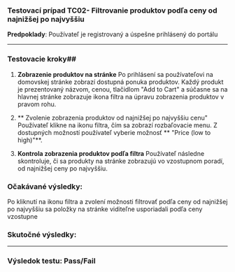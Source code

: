 
### Testovací prípad TC02- Filtrovanie produktov podľa ceny od najnižšej po najvyššiu

**Predpoklady**: Používateľ je registrovaný a úspešne prihlásený do portálu

---

### Testovacie kroky##

1. **Zobrazenie produktov na stránke**
Po prihlásení sa používateľovi na domovskej stránke zobrazí dostupná ponuka produktov. Každý produkt je prezentovaný  názvom, cenou, tlačidlom "Add to Cart" a súčasne sa na hlavnej stránke zobrazuje ikona filtra na úpravu zobrazenia produktov v pravom rohu.

2. ** Zvolenie zobrazenia produktov od najnižšej po najvyššiu cenu"
Používateľ klikne na ikonu filtra, čím sa zobrazí rozbaľovacie menu. Z dostupných možností používateľ vyberie možnosť ** "Price (low to high)"**.

4. **Kontrola zobrazenia produktov podľa filtra**
Používateľ následne skontroluje, či sa produkty na stránke zobrazujú vo vzostupnom poradí, od najnižšej ceny po najvyššiu.

### Očakávané výsledky:
Po kliknutí na ikonu filtra a zvolení možnosti filtrovať podľa ceny od najnižšej po najvyššiu sa položky na stránke viditeľne usporiadali podľa ceny vzostupne

### Skutočné výsledky:

---



### Výsledok testu: Pass/Fail

